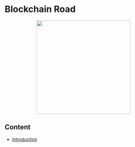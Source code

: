 # Blockchain Road

<img src="https://www.vjti-bct.in/img/blockchain.png" style="display:block;margin:auto" height="300">

## Content

-   [Introduction](./Introduction.md)
